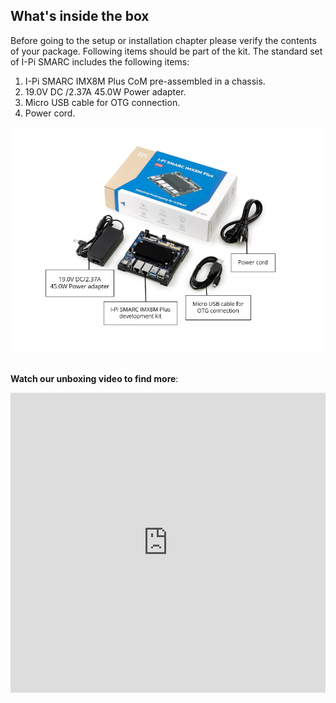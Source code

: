 ## What's inside the box

Before going to the setup or installation chapter please verify the contents of your package. Following items should be part of the kit. The standard set of I-Pi SMARC includes the following items:

<div class= "bullets">

1. I-Pi SMARC IMX8M Plus CoM pre-assembled in a chassis.
2. 19.0V DC /2.37A 45.0W Power adapter.
3. Micro USB cable for OTG connection.
4. Power cord.


<center>
<img src="UnBoxing.assets/unboxing-1616487924420.PNG"   />
</center>
<br>



**Watch our unboxing video to find more**:
<center>
<iframe
    width="100%"
    height="480"
    src="https://www.youtube.com/embed/NIFb8UUziEA"
    frameborder="0"
    allow="autoplay; encrypted-media"
    allowfullscreen
>
</iframe>
</center>

<div>